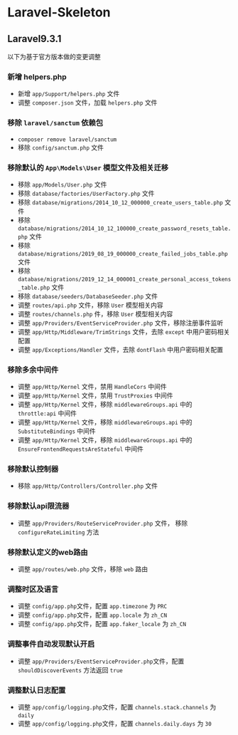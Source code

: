 # Laravel-Skeleton

## Laravel9.3.1

以下为基于官方版本做的变更调整

### 新增 helpers.php

- 新增 `app/Support/helpers.php` 文件
- 调整 `composer.json` 文件，加载 `helpers.php` 文件

### 移除 `laravel/sanctum` 依赖包

- `composer remove laravel/sanctum`
- 移除 `config/sanctum.php` 文件

### 移除默认的 `App\Models\User` 模型文件及相关迁移

- 移除 `app/Models/User.php` 文件
- 移除 `database/factories/UserFactory.php` 文件
- 移除 `database/migrations/2014_10_12_000000_create_users_table.php` 文件
- 移除 `database/migrations/2014_10_12_100000_create_password_resets_table.php` 文件
- 移除 `database/migrations/2019_08_19_000000_create_failed_jobs_table.php` 文件
- 移除 `database/migrations/2019_12_14_000001_create_personal_access_tokens_table.php` 文件
- 移除 `database/seeders/DatabaseSeeder.php` 文件
- 调整 `routes/api.php` 文件，移除 `User` 模型相关内容
- 调整 `routes/channels.php` 件，移除 `User` 模型相关内容
- 调整 `app/Providers/EventServiceProvider.php` 文件，移除注册事件监听
- 调整 `app/Http/Middleware/TrimStrings` 文件，去除 `except` 中用户密码相关配置
- 调整 `app/Exceptions/Handler` 文件，去除 `dontFlash` 中用户密码相关配置

### 移除多余中间件

- 调整 `app/Http/Kernel` 文件，禁用 `HandleCors` 中间件
- 调整 `app/Http/Kernel` 文件，禁用 `TrustProxies` 中间件
- 调整 `app/Http/Kernel` 文件，移除 `middlewareGroups.api` 中的 `throttle:api` 中间件
- 调整 `app/Http/Kernel` 文件，移除 `middlewareGroups.api` 中的 `SubstituteBindings` 中间件
- 调整 `app/Http/Kernel` 文件，移除 `middlewareGroups.api` 中的 `EnsureFrontendRequestsAreStateful` 中间件

### 移除默认控制器

- 移除 `app/Http/Controllers/Controller.php` 文件

### 移除默认api限流器

- 调整 `app/Providers/RouteServiceProvider.php` 文件， 移除 `configureRateLimiting` 方法

### 移除默认定义的web路由

- 调整 `app/routes/web.php` 文件，移除 `web` 路由

### 调整时区及语言

- 调整 `config/app.php`文件，配置 `app.timezone` 为 `PRC`
- 调整 `config/app.php`文件，配置 `app.locale` 为 `zh_CN`
- 调整 `config/app.php`文件，配置 `app.faker_locale` 为 `zh_CN`

### 调整事件自动发现默认开启

- 调整 `app/Providers/EventServiceProvider.php`文件，配置 `shouldDiscoverEvents` 方法返回 `true`

### 调整默认日志配置

- 调整 `app/config/logging.php`文件，配置 `channels.stack.channels` 为 `daily`
- 调整 `app/config/logging.php`文件，配置 `channels.daily.days` 为 `30`